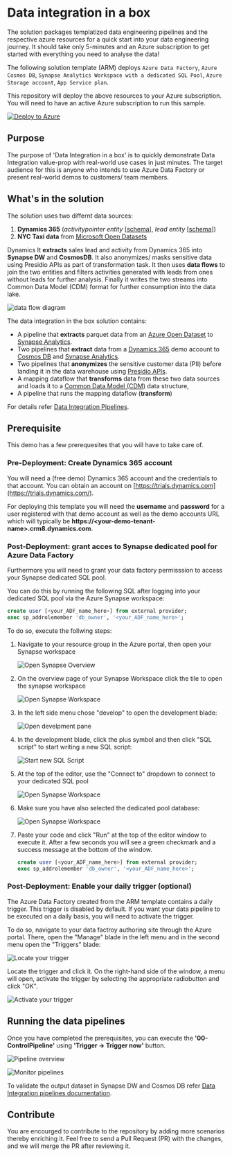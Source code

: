# Data integration in a box

The solution packages templatized data engineering pipelines and the respective azure resources for a quick start into your data engineering journey. It should take only 5-minutes and an Azure subscription to get started with everything you need to analyse the data!

The following solution template (ARM) deploys `Azure Data Factory`, `Azure Cosmos DB`, `Synapse Analytics Workspace with a dedicated SQL Pool`, `Azure Storage account`, `App Service plan`. 

This repository will deploy the above resources to your Azure subscription. You will need to have an active Azure subscription to run this sample. 

[![Deploy to Azure](./images/adf-in-a-box-icon.png)](https%3A%2F%2Fraw.githubusercontent.com%2FAzure%2FAzure-DataFactory%2Fmain%2FSamplesV2%2FDataIntegrationInABox%2Ftemplate.json)



## Purpose

The purpose of 'Data Integration in a box' is to quickly demonstrate Data Integration value-prop with real-world use cases in just minutes. The target audience for this is anyone who intends to use Azure Data Factory or present real-world demos to customers/ team members. 



## What's in the solution

The solution uses two differnt data sources: 

1. **Dynamics 365** (*activitypointer entity* [[schema](https://docs.microsoft.com/dynamics365/customer-engagement/web-api/activitypointer?view=dynamics-ce-odata-9)], *lead entity* [[schema](https://docs.microsoft.com/dynamics365/customer-engagement/web-api/lead?view=dynamics-ce-odata-9)])
2. **NYC Taxi data** from [Microsoft Open Datasets](https://docs.microsoft.com/azure/open-datasets/dataset-taxi-yellow?tabs=azureml-opendatasets)

Dynamics It **extracts** sales lead and activity from Dynamics 365 into **Synapse DW** and **CosmosDB**. It also anonymizes/ masks sensitive data using Presidio APIs as part of transformation task. It then uses **data flows** to join the two entities and filters activities generated with leads from ones without leads for further analysis. Finally it writes the two streams into Common Data Model (CDM) format for further consumption into the data lake.

![data flow diagram](./images/data-flow-diagram-view.png)

The data integration in the box solution contains: 

- A pipeline that **extracts** parquet data from an <u>Azure Open Dataset</u> to <u>Synapse Analytics</u>. 
- Two pipelines that **extract** data from a <u>Dynamics 365</u> demo account to <u>Cosmos DB</u> and <u>Synapse Analytics</u>.
- Two pipelines that **anonymizes** the sensitive customer data (PII) before landing it in the data warehouse using [Presidio APIs](https://github.com/microsoft/presidio). 
- A mapping dataflow that **transforms** data from these two data sources and loads it to a <u>Common Data Model (CDM)</u> data structure,
- A pipeline that runs the mapping dataflow (**transform**)

For details refer [Data Integration Pipelines](Pipelines.md). 



## Prerequisite

This demo has a few prerequesites that you will have to take care of.

### Pre-Deployment: Create Dynamics 365 account
You will need a (free demo) Dynamics 365 account and the credentials to that account. You can obtain an account on [https://trials.dynamics.com](https://trials.dynamics.com/).

For deploying this template you will need the **username** and **password** for a user registered with that demo account as well as the demo accounts URL which will typically be **https://\<your-demo-tenant-name\>.crm8.dynamics.com**.

### Post-Deployment: grant acces to Synapse dedicated pool for Azure Data Factory
Furthermore you will need to grant your data factory permisssion to access your Synapse dedicated SQL pool. 

You can do this by running the following SQL after logging into your dedicated SQL pool via the Azure Synapse workspace:

```sql
create user [<your_ADF_name_here>] from external provider;
exec sp_addrolemember 'db_owner', '<your_ADF_name_here>';
```

To do so, execute the follwing steps: 

1. Navigate to your resource group in the Azure portal, then open your Synapse workspace 

    ![Open Synapse Overview](images/sql-dedicated-pool-permissions.-01.png?raw=true)

2. On the overview page of your Synapse Workspace click the tile to open the synapse workspace 

    ![Open Synapse Workspace](images/sql-dedicated-pool-permissions.-02.png?raw=true)

3. In the left side menu chose "develop" to open the development blade: 

    ![Open develpment pane](images/sql-dedicated-pool-permissions.-03.png?raw=true)

4. In the development blade, click the plus symbol and then click "SQL script" to start writing a new SQL script: 

    ![Start new SQL Script](images/sql-dedicated-pool-permissions.-04.png?raw=true)

5. At the top of the editor, use the "Connect to" dropdown to connect to your dedicated SQL pool 

    ![Open Synapse Workspace](images/sql-dedicated-pool-permissions.-05.png?raw=true)

6. Make sure you have also selected the dedicated pool database: 

    ![Open Synapse Workspace](images/sql-dedicated-pool-permissions.-06.png?raw=true)

7. Paste your code and click "Run" at the top of the editor window to execute it. After a few seconds you will see a green checkmark and a success message at the bottom of the window. 

    ```sql
    create user [<your_ADF_name_here>] from external provider;
    exec sp_addrolemember 'db_owner', '<your_ADF_name_here>';
    ```


### Post-Deployment: Enable your daily trigger (optional)

The Azure Data Factory created from the ARM template contains a daily trigger. This trigger is disabled by default. If you want your data pipeline to be executed on a daily basis, you will need to activate the trigger. 

To do so, navigate to your data factroy authoring site through the Azure portal. There, open the "Manage" blade in the left menu and in the second menu open the "Triggers" blade:

![Locate your trigger](images/ActivateTrigger01.png?raw=true) 

Locate the trigger and click it. On the right-hand side of the window, a menu will open, activate the trigger by selecting the appropriate radiobutton and click "OK".

![Activate your trigger](images/ActivateTrigger02.png?raw=true) 



## Running the data pipelines

Once you have completed the prerequisites, you can execute the **'00-ControlPipeline'** using  **'Trigger -> Trigger now'** button.  

![Pipeline overview](./images/data-pipelines-snapshot-with-description.png)



![Monitor pipelines](./images/Monitor-view.png)

To validate the output dataset in Synapse DW and Cosmos DB refer [Data Integration pipelines documentation](Pipelines.md).

## Contribute

You are encourged to contribute to the repository by adding more scenarios thereby enriching it. Feel free to send a Pull Request (PR) with the changes, and we will merge the PR after reviewing it.  